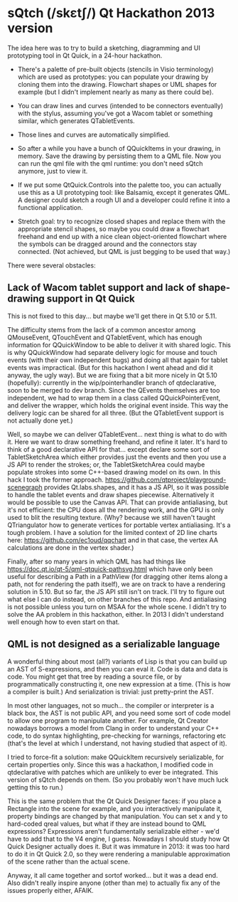 # sQtch (/skɛtʃ/) Qt Hackathon 2013 version

The idea here was to try to build a sketching, diagramming and UI prototyping
tool in Qt Quick, in a 24-hour hackathon.

- There's a palette of pre-built objects (stencils in Visio terminology)
  which are used as prototypes: you can populate your drawing by cloning them
  into the drawing.  Flowchart shapes or UML shapes for example 
  (but I didn't implement nearly as many as there could be).

- You can draw lines and curves (intended to be connectors eventually)
  with the stylus, assuming you've got a Wacom tablet or something similar,
  which generates QTabletEvents.

- Those lines and curves are automatically simplified.

- So after a while you have a bunch of QQuickItems in your drawing, in memory.
  Save the drawing by persisting them to a QML file.  Now you can run the
  qml file with the qml runtime: you don't need sQtch anymore, just to view it.

- If we put some QtQuick.Controls into the palette too, you can actually use
  this as a UI prototyping tool: like Balsamiq, except it generates QML.
  A designer could sketch a rough UI and a developer could refine it into
  a functional application.

- Stretch goal: try to recognize closed shapes and replace them with the
  appropriate stencil shapes, so maybe you could draw a flowchart freehand
  and end up with a nice clean object-oriented flowchart where the symbols
  can be dragged around and the connectors stay connected.  (Not achieved,
  but QML is just begging to be used that way.)

There were several obstacles:

## Lack of Wacom tablet support and lack of shape-drawing support in Qt Quick

This is not fixed to this day... but maybe we'll get there in Qt 5.10 or 5.11.

The difficulty stems from the lack of a common ancestor among QMouseEvent,
QTouchEvent and QTabletEvent, which has enough information for QQuickWindow to
be able to deliver it with shared logic.  This is why QQuickWindow had separate
delivery logic for mouse and touch events (with their own independent bugs) and
doing all that again for tablet events was impractical.  (But for this
hackathon I went ahead and did it anyway, the ugly way).  But we are fixing
that a bit more nicely in Qt 5.10 (hopefully): currently in the
wip/pointerhandler branch of qtdeclarative, soon to be merged to dev branch.
Since the QEvents themselves are too independent, we had to wrap them in
a class called QQuickPointerEvent, and deliver the wrapper, which holds the
original event inside.  This way the delivery logic can be shared for
all three.  (But the QTabletEvent support is not actually done yet.)

Well, so maybe we can deliver QTabletEvent... next thing is what to do with it.
Here we want to draw something freehand, and refine it later.  It's hard to
think of a good declarative API for that... except declare some sort of
TabletSketchArea which either provides just the events and then you use
a JS API to render the strokes; or, the TabletSketchArea could maybe populate
strokes into some C++-based drawing model on its own.  In this hack I took
the former approach.  https://github.com/qtproject/playground-scenegraph
provides Qt.labs.shapes, and it has a JS API, so it was possible to handle
the tablet events and draw shapes piecewise.  Alternatively it would be
possible to use the Canvas API.  That can provide antialiasing, but it's
not efficient: the CPU does all the rendering work, and the GPU is only
used to blit the resulting texture.  (Why? because we still haven't taught
QTriangulator how to generate vertices for portable vertex antialiasing.
It's a tough problem.  I have a solution for the limited context of
2D line charts here: https://github.com/ec1oud/qqchart and in that case,
the vertex AA calculations are done in the vertex shader.)

Finally, after so many years in which QML has had things like
https://doc.qt.io/qt-5/qml-qtquick-pathsvg.html which have only been useful for
describing a Path in a PathView (for dragging other items along a path, not for
rendering the path itself), we are on track to have a rendering solution in
5.10.  But so far, the JS API still isn't on track.  I'll try to figure out
what else I can do instead, on other branches of this repo.  And antialiasing
is not possible unless you turn on MSAA for the whole scene.  I didn't try
to solve the AA problem in this hackathon, either.  In 2013 I didn't understand
well enough how to even start on that.

## QML is not designed as a serializable language

A wonderful thing about most (all?) variants of Lisp is that you can build
up an AST of S-expressions, and then you can eval it.  Code is data and data
is code.  You might get that tree by reading a source file, or by programmatically
constructing it, one new expression at a time.  (This is how a compiler is built.)
And serialization is trivial: just pretty-print the AST.

In most other languages, not so much... the compiler or interpreter is a
black box, the AST is not public API, and you need some sort of code model to
allow one program to manipulate another.  For example, Qt Creator nowadays
borrows a model from Clang in order to understand your C++ code, to do syntax
highlighting, pre-checking for warnings, refactoring etc (that's the level at
which I understand, not having studied that aspect of it).

I tried to force-fit a solution: make QQuickItem recursively serializable, for
certain properties only.  Since this was a hackathon, I modified code
in qtdeclarative with patches which are unlikely to ever be integrated.
This version of sQtch depends on them.  (So you probably won't have much
luck getting this to run.)

This is the same problem that the Qt Quick Designer faces: if you place a
Rectangle into the scene for example, and you interactively manipulate it,
property bindings are changed by that manipulation.  You can set x and y to
hard-coded qreal values, but what if they are instead bound to QML expressions?
Expressions aren't fundamentally serializable either - we'd have to add that to
the V4 engine, I guess.  Nowadays I should study how Qt Quick Designer actually
does it.  But it was immature in 2013: it was too hard to do it in Qt Quick
2.0, so they were rendering a manipulable approximation of the scene rather
than the actual scene.

Anyway, it all came together and sortof worked... but it was a dead end.  Also
didn't really inspire anyone (other than me) to actually fix any of the issues
properly either, AFAIK.

